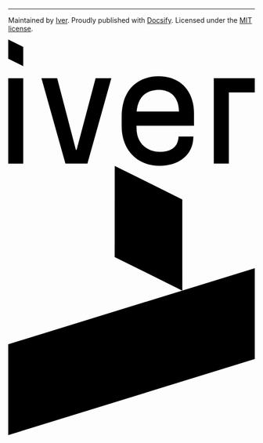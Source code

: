 ---

<div class="footer">

Maintained by [Iver](https://www.iver.com/en).
Proudly published with [Docsify](https://docsify.js.org).
Licensed under the [MIT license](https://spdx.org/licenses/MIT.html).

<!-- SVGs are embedded so that we can alter the fill color through CSS -->

<div class="iver-logo-wordmark">
<svg version="1.1" xmlns="http://www.w3.org/2000/svg" xmlns:xlink="http://www.w3.org/1999/xlink" x="0px" y="0px" viewBox="0 0 346.5 177.2" style="enable-background:new 0 0 346.5 177.2;" xml:space="preserve">
<title>I_W_Neg_RGB</title>
<g><rect x="0" y="54.4" class="st0" width="21.1" height="119.8"></rect><polygon class="st0" points="96.1,154.8 95.1,154.8 68.8,54.4 46.7,54.4 80.4,174.2 111.3,174.2 144.9,54.4 122.8,54.4"></polygon><polygon class="st0" points="0,27 21.1,37.4 21.1,10.4 0,0"></polygon><path class="st0" d="M211.3,51.6c-29.4,0-51.9,19.3-51.9,56.7V121c0,35.6,23.2,56.2,53.4,56.2c25.8,0,47.4-14.3,47.4-41.1h-20.8 c-0.8,17.1-13.6,21.5-26.6,21.5c-14.2,0-32.5-8.9-32.5-33.6V121h80.8v-17.2C261.1,72.8,242.7,51.6,211.3,51.6z M180.5,101.1 c0.8-8.9,3.3-15.1,6.9-19.9c6.1-8.2,16.7-10.5,24.1-10.5c13.8,0,28.2,7.4,28.4,30.4H180.5z"></path> <polygon class="st0" points="288.9,54.4 288.9,174.2 310.1,174.2 310.1,74.3 346.5,74.3 346.5,54.4"></polygon></g></svg>
</div>
<div class="iver-logo-symbol">
<svg version="1.1" xmlns="http://www.w3.org/2000/svg" xmlns:xlink="http://www.w3.org/1999/xlink" x="0px" y="0px" viewBox="0 0 347.7 379" style="enable-background:new 0 0 347.7 379;" xml:space="preserve">
<title>I_S_Neg_RGB</title>
<g><polygon class="st0" points="0,251.1 0,379 347.7,271.9 347.7,144"></polygon><polygon class="st0" points="245.5,47.2 150.2,0 150.1,128.3 245.5,175.5"></polygon></g>
</svg>
</div>

</div>

